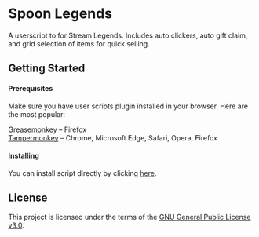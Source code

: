 
# Spoon Legends
A userscript to for Stream Legends. Includes auto clickers, auto gift claim, and grid selection of items for quick selling.

## Getting Started
#### Prerequisites
Make sure you have user scripts plugin installed in your browser. Here are the most popular:

[Greasemonkey](http://www.greasespot.net/) – Firefox     
[Tampermonkey](https://tampermonkey.net/) – Chrome, Microsoft Edge, Safari, Opera, Firefox


#### Installing
You can install script directly by clicking [here](https://github.com/SP00NR/Spoon-Legends/raw/master/SpoonLegends.user.js).


## License
This project is licensed under the terms of the [GNU General Public License v3.0](https://github.com/SP00NR/Spoon-Legends/blob/master/LICENSE).
